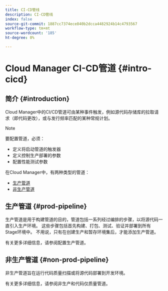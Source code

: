 ```yaml
---
title: CI-CD管线
description: CI-CD管线
index: false
source-git-commit: 1887cc7374ece840b2dcca4482924b14c4793567
workflow-type: tm+mt
source-wordcount: '185'
ht-degree: 0%

---
```



# Cloud Manager CI-CD管道 {#intro-cicd}

## 简介 {#introduction}

Cloud Manager中的CI/CD管道可由某种事件触发，例如源代码存储库的拉取请求（即代码更改），或与发行频率匹配的某种常规计划。

>[!NOTE]
>要配置管道，必须：
>* 定义将启动管道的触发器
>* 定义控制生产部署的参数
>* 配置性能测试参数


在Cloud Manager中，有两种类型的管道：

* [生产管道](#prod-pipeline)
* [非生产管道](#non-prod-pipeline)

## 生产管道 {#prod-pipeline}

生产管道是用于构建管道的目的，管道包括一系列经过编排的步骤，以将源代码一直引入生产环境。 这些步骤包括首先构建、打包、测试、验证并部署到所有Stage环境中。 不用说，只有在创建生产和暂存环境集后，才能添加生产管道。

有关更多详细信息，请参阅配置生产管道。


## 非生产管道 {#non-prod-pipeline}

非生产管道旨在运行代码质量扫描或将源代码部署到开发环境。

有关更多详细信息，请参阅非生产和代码仅质量管道。
